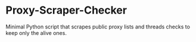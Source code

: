 # Proxy-Scraper-Checker
Minimal Python script that scrapes public proxy lists and threads checks to keep only the alive ones.
